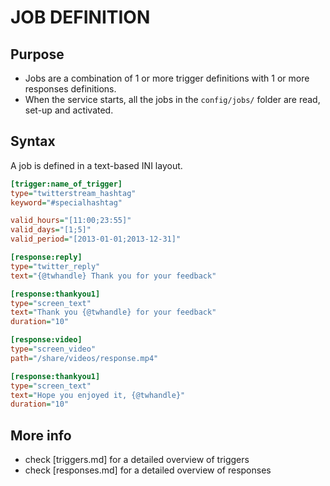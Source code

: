 # JOB DEFINITION

## Purpose
- Jobs are a combination of 1 or more trigger definitions with 1 or more responses definitions.
- When the service starts, all the jobs in the `config/jobs/` folder are read, set-up and activated.


## Syntax

A job is defined in a text-based INI layout.

```INI
[trigger:name_of_trigger]
type="twitterstream_hashtag"
keyword="#specialhashtag"

valid_hours="[11:00;23:55]"
valid_days="[1;5]"
valid_period="[2013-01-01;2013-12-31]"

[response:reply]
type="twitter_reply"
text="{@twhandle} Thank you for your feedback"

[response:thankyou1]
type="screen_text"
text="Thank you {@twhandle} for your feedback"
duration="10"

[response:video]
type="screen_video"
path="/share/videos/response.mp4"

[response:thankyou1]
type="screen_text"
text="Hope you enjoyed it, {@twhandle}"
duration="10"
```

## More info

* check [triggers.md] for a detailed overview of triggers
* check [responses.md] for a detailed overview of responses

